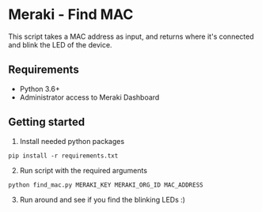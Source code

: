 # Meraki - Find MAC

This script takes a MAC address as input, and returns where it's connected and blink the LED of the device.


## Requirements

- Python 3.6+
- Administrator access to Meraki Dashboard

## Getting started

1. Install needed python packages

```
pip install -r requirements.txt
```

2. Run script with the required arguments

```
python find_mac.py MERAKI_KEY MERAKI_ORG_ID MAC_ADDRESS
```

3. Run around and see if you find the blinking LEDs :)
